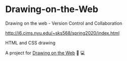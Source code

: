 # Drawing-on-the-Web
Drawing on the web - Version Control and Collaboration

http://i6.cims.nyu.edu/~sks568/spring2020/index.html

HTML and CSS drawing

A project for [Drawing on the Web](https://cs.nyu.edu/courses/spring20/CSCI-UA.0380-001/)
:art: :computer: 
